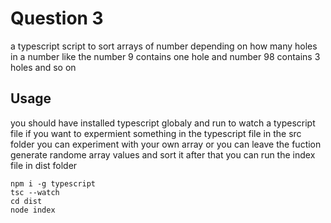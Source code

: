 # Question 3

a typescript script to sort arrays of number depending on how many holes in a number like the number 9 contains one hole and number 98 contains 3 holes and so on
## Usage

you should have installed typescript globaly
and run to watch a typescript file if you want to expermient something in the typescript file in the src folder you can experiment with your own array or you can leave the fuction generate randome array values and sort it 
after that you can run the index file in dist folder 

```
npm i -g typescript
tsc --watch
cd dist
node index
```